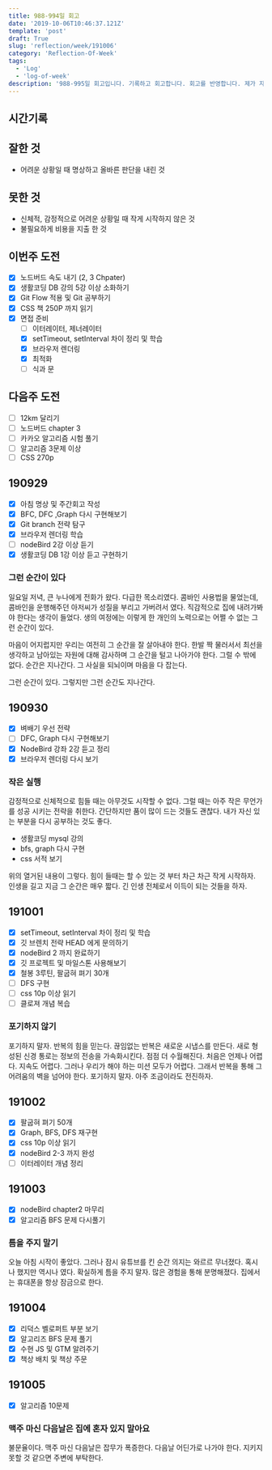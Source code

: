 ```yaml
---
title: 988-994일 회고
date: '2019-10-06T10:46:37.121Z'
template: 'post'
draft: True
slug: 'reflection/week/191006'
category: 'Reflection-Of-Week'
tags:
  - 'Log'
  - 'log-of-week'
description: '988-995일 회고입니다. 기록하고 회고합니다. 회고를 반영합니다. 제가 자라는 방식입니다.'
---
```


## 시간기록 



## 잘한 것

- 어려운 상황일 때 명상하고 올바른 판단을 내린 것 

## 못한 것

- 신체적, 감정적으로 어려운 상황일 때 작게 시작하지 않은 것 
- 불필요하게 비용을 지출 한 것 

## 이번주 도전

- [x] 노드버드 속도 내기 (2, 3 Chpater) 
- [x] 생활코딩 DB 강의 5강 이상 소화하기
- [x] Git Flow 적용 및 Git 공부하기
- [x] CSS 책 250P 까지 읽기
- [x] 면접 준비 
  - [ ] 이터레이터, 제너레이터
  - [x] setTimeout, setInterval 차이 정리 및 학습 
  - [x] 브라우저 렌더링 
  - [x] 최적화
  - [ ] 식과 문 

## 다음주 도전

- [ ] 12km 달리기 
- [ ] 노드버드 chapter 3 
- [ ] 카카오 알고리즘 시험 풀기 
- [ ] 알고리즘 3문제 이상 
- [ ] CSS 270p

## 190929

- [x] 아침 명상 및 주간회고 작성 
- [x] BFC, DFC ,Graph 다시 구현해보기 
- [x] Git branch 전략 탐구
- [x] 브라우저 렌더링 학습
- [ ] nodeBird 2강 이상 듣기 
- [x] 생활코딩 DB 1강 이상 듣고 구현하기 

### 그런 순간이 있다

일요일 저녁, 큰 누나에게 전화가 왔다. 다급한 목소리였다. 콤바인 사용법을 물었는데, 콤바인을 운행해주던 아저씨가 성질을 부리고 가버려서 였다. 직감적으로 집에 내려가봐야 한다는 생각이 들었다. 생의 여정에는 이렇게 한 개인의 노력으로는 어쩔 수 없는 그런 순간이 있다. 

마음이 어지럽지만 우리는 여전히 그 순간을 잘 살아내야 한다.  한발 짝 물러서서 최선을 생각하고 남아있는 자원에 대해 감사하며 그 순간을 털고 나아가야 한다. 그럴 수 밖에 없다. 순간은 지나간다. 그 사실을 되뇌이며 마음을 다 잡는다. 

그런 순간이 있다. 그렇지만 그런 순간도 지나간다. 

## 190930 

- [x] 벼배기 우선 전략
- [ ] DFC, Graph 다시 구현해보기 
- [x] NodeBird 강좌 2강 듣고 정리
- [x] 브라우저 렌더링 다시 보기

### 작은 실행 

감정적으로 신체적으로 힘들 때는 아무것도 시작할 수 없다. 그럴 때는 아주 작은 무언가를 성공 시키는 전략을 취한다. 간단하지만 품이 많이 드는 것들도 괜찮다. 내가 자신 있는 부분을 다시 공부하는 것도 좋다. 

- 생활코딩 mysql 강의 
- bfs, graph 다시 구현 
- css 서적 보기 

위의 열거된 내용이 그렇다. 힘이 들때는 할 수 있는 것 부터 차근 차근 작게 시작하자. 인생을 길고 지금 그 순간은 매우 짧다. 긴 인생 전체로서 이득이 되는 것들을 하자.

## 191001

- [x] setTimeout, setInterval 차이 정리 및 학습 
- [x] 깃 브렌치 전략 HEAD 에게 문의하기 
- [x] nodeBird 2 까지 완료하기
- [x] 깃 프로젝트 및 마일스톤 사용해보기 
- [x] 철봉 3루틴, 팔굽혀 펴기 30개  
- [ ] DFS 구현
- [ ] css 10p 이상 읽기 
- [ ] 클로져 개념 복습 

### 포기하지 않기

포기하지 말자. 반복의 힘을 믿는다. 끊임없는 반복은 새로운 시냅스를 만든다. 새로 형성된 신경 통로는 정보의 전송을 가속화시킨다. 점점 더 수월해진다. 처음은 언제나 어렵다. 지속도 어렵다. 그러나 우리가 해야 하는 미션 모두가 어렵다. 그래서 반복을 통해 그 어려움의 벽을 넘어야 한다. 포기하지 말자. 아주 조금이라도 전진하자.

## 191002 

- [x] 팔굽혀 펴기 50개
- [x] Graph, BFS, DFS 재구현 
- [x] css 10p 이상 읽기 
- [x] nodeBird 2-3 까지 완성 
- [ ] 이터레이터 개념 정리 

## 191003

- [x] nodeBird chapter2 마무리 
- [x] 알고리즘 BFS 문제 다시풀기 

### 틈을 주지 말기

오늘 아침 시작이 좋았다. 그러나 잠시 유튜브를 킨 순간 의지는 와르르 무너졌다. 혹시나 했지만 역시나 였다. 확실하게 틈을 주지 말자. 많은 경험을 통해 분명해졌다. 집에서는 휴대폰을 항상 잠금으로 한다. 

## 191004

- [x] 리덕스 벨로퍼트 부분 보기
- [x] 알고리즈 BFS 문제 풀기 
- [x] 수현 JS 및 GTM 알려주기 
- [x] 책상 배치 및 책상 주문

## 191005 

- [x] 알고리즘 10문제 

### 맥주 마신 다음날은 집에 혼자 있지 말아요

불문율이다. 맥주 마신 다음날은 잡무가 폭증한다. 다음날 어딘가로 나가야 한다.  지키지 못할 것 같으면 주변에 부탁한다. 





